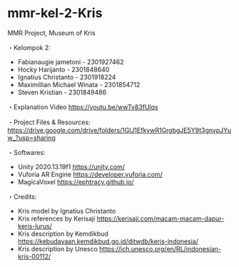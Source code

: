 # mmr-kel-2-Kris

MMR Project, Museum of Kris

・Kelompok 2:
- Fabianaugie jametoni - 2301927462
- Hocky Harijanto - 2301848640
- Ignatius Christanto - 2301918224
- Maximillian Michael Winata - 2301854712
- Steven Kristian - 2301849486

・Explanation Video
https://youtu.be/wwTv83fUlqs

・Project Files & Resources:
https://drive.google.com/drive/folders/1GlJ1EfkywR1GrgbgJE5Y9t3gnvpJYuw_?usp=sharing

・Softwares:
- Unity 2020.13.19f1
https://unity.com/
- Vuforia AR Engine
https://developer.vuforia.com/
- MagicaVoxel
https://ephtracy.github.io/

・Credits:
- Kris model by Ignatius Christanto
- Kris references by Kerisaji
https://kerisaji.com/macam-macam-dapur-keris-lurus/ 
- Kris description by Kemdikbud
https://kebudayaan.kemdikbud.go.id/ditwdb/keris-indonesia/
- Kris description by Unesco
https://ich.unesco.org/en/RL/indonesian-kris-00112/
